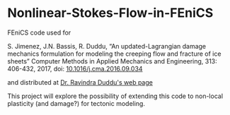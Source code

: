 # Nonlinear-Stokes-Flow-in-FEniCS

FEniCS code used for

  S. Jimenez, J.N. Bassis, R. Duddu, “An updated-Lagrangian damage mechanics formulation for modeling the creeping flow and fracture of ice sheets” Computer Methods in Applied Mechanics and Engineering, 313: 406-432, 2017, doi: [10.1016/j.cma.2016.09.034][1]
  
and distributed at [Dr. Ravindra Duddu's web page][2]

This project will explore the possibility of extending this code to non-local plasticity (and damage?) for tectonic modeling.

[1]: https://dx.doi.org/10.1016/j.cma.2016.09.034
[2]: https://my.vanderbilt.edu/cpml/research/nsf-plr-1341428/
